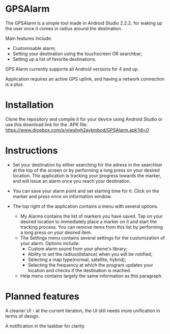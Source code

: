 # GPSAlarm

The GPSAlarm is a simple tool made in Android Studio 2.2.2. for waking up the user once it comes in radius around the destination. 

Main features include:
* Customisable alarm;
* Setting your destination using the touchscreen OR searchbar;
* Setting up a list of favorite destinations.

GPS Alarm currently supports all Android versions for 4 and up.

Application requires an active GPS uplink, and having a network connection is a plus.

# Installation

Clone the repository and compile it for your device using Android Studio or use this download link for the .APK file: https://www.dropbox.com/s/yiwshyh2aykmbod/GPSAlarm.apk?dl=0

# Instructions

* Set your destination by either searching for the adress in the searchbar at the top of the screen or by performing a long press on your desired location. The application is tracking your progress towards the marker, and will issue an alarm once you reach your destination.

* You can save your alarm point and set starting time for it. Click on the marker and press once on information window. 

* The top right of the application contains a menu with several options. 
  * My Alarms contains the list of markers you have saved. Tap on your desired location to immediately place a marker on it and start the tracking process. You can remove items from this list by performing a long press on your desired item.
  * The Settings menu contains several settings for the customization of your alarm. Options include:
    * Custom alarm sound from your phone's library;
    * Ability to set the radius(distance) when you will be notified;
    * Selecting a map type(normal, satellite, hybrid);
    * Selecting the frequency at which the program updates your location and checks if the destination is reached.
  * Help menu contains largely the same information as this paragraph.
  
# Planned features

A cleaner UI - at the current iteration, the UI still needs more unification in terms of design.

A notification in the taskbar for clarity.


